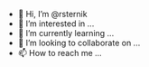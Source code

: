- 👋 Hi, I’m @rsternik
- 👀 I’m interested in ...
- 🌱 I’m currently learning ...
- 💞️ I’m looking to collaborate on ...
- 📫 How to reach me ...

<!---
rsternik/rsternik is a ✨ special ✨ repository because its `README.md` (this file) appears on your GitHub profile.
You can click the Preview link to take a look at your changes.
--->
